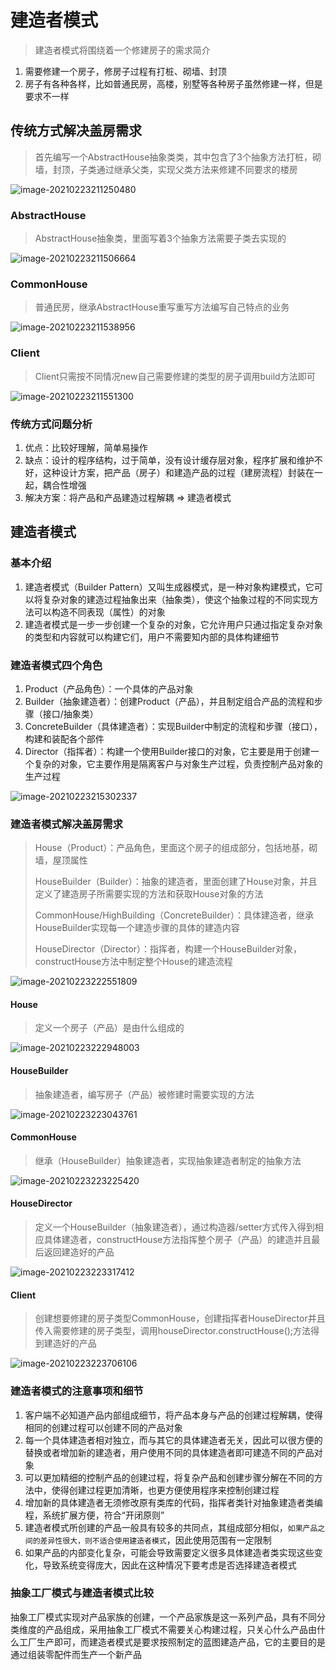 # 建造者模式

> 建造者模式将围绕着一个修建房子的需求简介

1. 需要修建一个房子，修房子过程有打桩、砌墙、封顶
2. 房子有各种各样，比如普通民房，高楼，别墅等各种房子虽然修建一样，但是要求不一样

## 传统方式解决盖房需求

> 首先编写一个AbstractHouse抽象类类，其中包含了3个抽象方法打桩，砌墙，封顶，子类通过继承父类，实现父类方法来修建不同要求的楼房

![image-20210223211250480](./images/image-20210223210559186.png)

### AbstractHouse

> AbstractHouse抽象类，里面写着3个抽象方法需要子类去实现的

![image-20210223211506664](./images/image-20210223211506664.png)

### CommonHouse

> 普通民房，继承AbstractHouse重写重写方法编写自己特点的业务

![image-20210223211538956](./images/image-20210223211538956.png)

### Client

>Client只需按不同情况new自己需要修建的类型的房子调用build方法即可

![image-20210223211551300](./images/image-20210223211551300.png)

### 传统方式问题分析

1. 优点：比较好理解，简单易操作
2. 缺点：设计的程序结构，过于简单，没有设计缓存层对象，程序扩展和维护不好，这种设计方案，把产品（房子）和建造产品的过程（建房流程）封装在一起，耦合性增强
3. 解决方案：将产品和产品建造过程解耦 => 建造者模式

## 建造者模式

### 基本介绍

1. 建造者模式（Builder Pattern）又叫生成器模式，是一种对象构建模式，它可以将复杂对象的建造过程抽象出来（抽象类），使这个抽象过程的不同实现方法可以构造不同表现（属性）的对象
2. 建造者模式是一步一步创建一个复杂的对象，它允许用户只通过指定复杂对象的类型和内容就可以构建它们，用户不需要知内部的具体构建细节

### 建造者模式四个角色

1. Product（产品角色）：一个具体的产品对象
2. Builder（抽象建造者）：创建Product（产品），并且制定组合产品的流程和步骤（接口/抽象类）
3. ConcreteBuilder（具体建造者）：实现Builder中制定的流程和步骤（接口），构建和装配各个部件
4. Director（指挥者）：构建一个使用Builder接口的对象，它主要是用于创建一个复杂的对象，它主要作用是隔离客户与对象生产过程，负责控制产品对象的生产过程

![image-20210223215302337](./images/image-20210223214737639.png)

### 建造者模式解决盖房需求

> House（Product）：产品角色，里面这个房子的组成部分，包括地基，砌墙，屋顶属性
>
> HouseBuilder（Builder）：抽象的建造者，里面创建了House对象，并且定义了建造房子所需要实现的方法和获取House对象的方法
>
> CommonHouse/HighBuilding（ConcreteBuilder）：具体建造者，继承HouseBuilder实现每一个建造步骤的具体的建造内容
>
> HouseDirector（Director）：指挥者，构建一个HouseBuilder对象，constructHouse方法中制定整个House的建造流程

![image-20210223222551809](./images/image-20210223222119821.png)

#### House

> 定义一个房子（产品）是由什么组成的

![image-20210223222948003](./images/image-20210223222948003.png)

#### HouseBuilder

> 抽象建造者，编写房子（产品）被修建时需要实现的方法

![image-20210223223043761](./images/image-20210223223043761.png)

#### CommonHouse

> 继承（HouseBuilder）抽象建造者，实现抽象建造者制定的抽象方法

![image-20210223223225420](./images/image-20210223223225420.png)

#### HouseDirector

> 定义一个HouseBuilder（抽象建造者），通过构造器/setter方式传入得到相应具体建造者，constructHouse方法指挥整个房子（产品）的建造并且最后返回建造好的产品

![image-20210223223317412](./images/image-20210223223317412.png)

#### Client

> 创建想要修建的房子类型CommonHouse，创建指挥者HouseDirector并且传入需要修建的房子类型，调用houseDirector.constructHouse();方法得到建造好的产品

![image-20210223223706106](./images/image-20210223223706106.png)

### 建造者模式的注意事项和细节

1. 客户端不必知道产品内部组成细节，将产品本身与产品的创建过程解耦，使得相同的创建过程可以创建不同的产品对象
2. 每一个具体建造者相对独立，而与其它的具体建造者无关，因此可以很方便的替换或者增加新的建造者，用户使用不同的具体建造者即可建造不同的产品对象
3. 可以更加精细的控制产品的创建过程，将复杂产品和创建步骤分解在不同的方法中，使得创建过程更加清晰，也更方便使用程序来控制创建过程
4. 增加新的具体建造者无须修改原有类库的代码，指挥者类针对抽象建造者类编程，系统扩展方便，符合“开闭原则”
5. 建造者模式所创建的产品一般具有较多的共同点，其组成部分相似，`如果产品之间的差异性很大，则不适合使用建造者模式`，因此使用范围有一定限制
6. 如果产品的内部变化复杂，可能会导致需要定义很多具体建造者类实现这些变化，导致系统变得庞大，因此在这种情况下要考虑是否选择建造者模式

### 抽象工厂模式与建造者模式比较

抽象工厂模式实现对产品家族的创建，一个产品家族是这一系列产品，具有不同分类维度的产品组成，采用抽象工厂模式不需要关心构建过程，只关心什么产品由什么工厂生产即可，而建造者模式是要求按照制定的蓝图建造产品，它的主要目的是通过组装零配件而生产一个新产品
